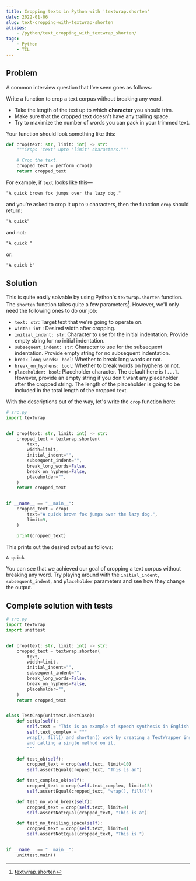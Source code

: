```yaml
---
title: Cropping texts in Python with 'textwrap.shorten'
date: 2022-01-06
slug: text-cropping-with-textwrap-shorten
aliases:
    - /python/text_cropping_with_textwrap_shorten/
tags:
    - Python
    - TIL
---
```


## Problem

A common interview question that I've seen goes as follows:

Write a function to crop a text corpus without breaking any word.

- Take the length of the text up to which **character** you should trim.
- Make sure that the cropped text doesn't have any trailing space.
- Try to maximize the number of words you can pack in your trimmed text.

Your function should look something like this:

```py
def crop(text: str, limit: int) -> str:
    """Crops 'text' upto 'limit' characters."""

    # Crop the text.
    cropped_text = perform_crop()
    return cropped_text
```

For example, if `text` looks like this—

```txt
"A quick brown fox jumps over the lazy dog."
```

and you're asked to crop it up to `9` characters, then the function `crop` should return:

```txt
"A quick"
```

and not:

```txt
"A quick "
```

or:

```txt
"A quick b"
```

## Solution

This is quite easily solvable by using Python's `textwrap.shorten` function. The `shorten`
function takes quite a few parameters[^1]. However, we'll only need the following ones to do
our job:

- `text: str`: Target text that we're going to operate on.
- `width: int` : Desired width after cropping.
- `initial_indent: str`: Character to use for the initial indentation. Provide empty string
  for no initial indentation.
- `subsequent_indent: str`: Character to use for the subsequent indentation. Provide empty
  string for no subsequent indentation.
- `break_long_words: bool`: Whether to break long words or not.
- `break_on_hyphens: bool`: Whether to break words on hyphens or not.
- `placeholder: bool`: Placeholder character. The default here is `[...]`. However, provide
  an empty string if you don't want any placeholder after the cropped string. The length of
  the placeholder is going to be included in the total length of the cropped text.

With the descriptions out of the way, let's write the `crop` function here:

```py
# src.py
import textwrap


def crop(text: str, limit: int) -> str:
    cropped_text = textwrap.shorten(
        text,
        width=limit,
        initial_indent="",
        subsequent_indent="",
        break_long_words=False,
        break_on_hyphens=False,
        placeholder="",
    )
    return cropped_text


if __name__ == "__main__":
    cropped_text = crop(
        text="A quick brown fox jumps over the lazy dog.",
        limit=9,
    )

    print(cropped_text)
```

This prints out the desired output as follows:

```txt
A quick
```

You can see that we achieved our goal of cropping a text corpus without breaking any word.
Try playing around with the `initial_indent`, `subsequent_indent`, and `placeholder`
parameters and see how they change the output.

## Complete solution with tests

```py
# src.py
import textwrap
import unittest


def crop(text: str, limit: int) -> str:
    cropped_text = textwrap.shorten(
        text,
        width=limit,
        initial_indent="",
        subsequent_indent="",
        break_long_words=False,
        break_on_hyphens=False,
        placeholder="",
    )
    return cropped_text


class TestCrop(unittest.TestCase):
    def setUp(self):
        self.text = "This is an example of speech synthesis in English."
        self.text_complex = """
        wrap(), fill() and shorten() work by creating a TextWrapper instance
        and calling a single method on it.
        """

    def test_ok(self):
        cropped_text = crop(self.text, limit=10)
        self.assertEqual(cropped_text, "This is an")

    def test_complex_ok(self):
        cropped_text = crop(self.text_complex, limit=15)
        self.assertEqual(cropped_text, "wrap(), fill()")

    def test_no_word_break(self):
        cropped_text = crop(self.text, limit=9)
        self.assertNotEqual(cropped_text, "This is a")

    def test_no_trailing_space(self):
        cropped_text = crop(self.text, limit=8)
        self.assertNotEqual(cropped_text, "This is ")


if __name__ == "__main__":
    unittest.main()
```

[^1]: [textwrap.shorten](https://docs.python.org/3/library/textwrap.html#textwrap.shorten)
